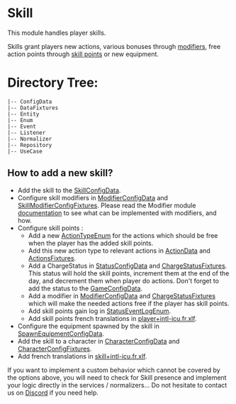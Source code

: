 # Skill

This module handles player skills.

Skills grant players new actions, various bonuses through [modifiers](../Modifier/README.md), free action points through [skill points](../Status/Enum/SkillPointsEnum.php) or new equipment.

# Directory Tree:
    |-- ConfigData
    |-- DataFixtures
    |-- Entity
    |-- Enum
    |-- Event
    |-- Listener
    |-- Normalizer
    |-- Repository
    |-- UseCase

## How to add a new skill?
- Add the skill to the [SkillConfigData](./ConfigData/SkillConfigData.php).
- Configure skill modifiers in [ModifierConfigData](../Modifier/ConfigData/ModifierConfigData.php) and [SkillModifierConfigFixtures](../Modifier/DataFixtures/SkillModifierConfigFixtures.php). Please read the Modifier module [documentation](../Modifier/README.md) to see what can be implemented with modifiers, and how.
- Configure skill points :
    - Add a new [ActionTypeEnum](../Action/Enum/ActionTypeEnum.php) for the actions which should be free when the player has the added skill points.
    - Add this new action type to relevant actions in [ActionData](../Action/ConfigData/ActionData.php) and [ActionsFixtures](../Action/DataFixtures/ActionsFixtures.php).
    - Add a ChargeStatus in [StatusConfigData](../Status/ConfigData/StatusConfigData.php) and [ChargeStatusFixtures](../Status/DataFixtures/ChargeStatusFixtures.php). This status will hold the skill points, increment them at the end of the day, and decrement them when player do actions. Don't forget to add the status to the [GameConfigData](../Game/ConfigData/GameConfigData.php).
    - Add a modifier in [ModifierConfigData](../Modifier/ConfigData/ModifierConfigData.php) and [ChargeStatusFixtures](../Status/DataFixtures/ChargeStatusFixtures.php) which will make the needed actions free if the player has skill points.
    - Add skill points gain log in [StatusEventLogEnum](../RoomLog/Enum/StatusEventLogEnum.php).
    - Add skill points french translations in [player+intl-icu.fr.xlf](../../translations/fr/player+intl-icu.fr.xlf).
- Configure the equipment spawned by the skill in [SpawnEquipmentConfigData](../Equipment/ConfigData/SpawnEquipmentConfigData.php).
- Add the skill to a character in [CharacterConfigData](../Player/ConfigData/CharacterConfigData.php) and [CharacterConfigFixtures](../Player/DataFixtures/CharacterConfigFixtures.php).
- Add french translations in [skill+intl-icu.fr.xlf](../../translations/fr/skill+intl-icu.fr.xlf).

If you want to implement a custom behavior which cannot be covered by the options above, you will need to check for Skill presence and implement your logic directly in the services / normalizers... Do not hesitate to contact us on [Discord](https://discord.com/channels/693082011484684348/746873392463872071) if you need help.